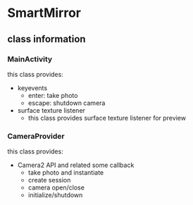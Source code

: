 # SmartMirror
## class information
### MainActivity
this class provides:
  - keyevents
    - enter: take photo
    - escape: shutdown camera
  - surface texture listener
    - this class provides surface texture listener for preview  
### CameraProvider
this class provides:
  - Camera2 API and related some callback
    - take photo and instantiate 
    - create session
    - camera open/close
    - initialize/shutdown
